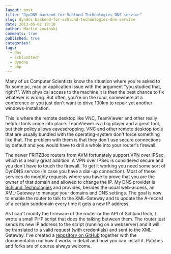 ```yaml
---
layout: post
title: "DynDNS backend for Schlund-Technologies DNS service"
slug: dyndns-backend-for-schlund-technologies-dns-service
date: 2013-05-02 19:10
author: Martin Lowinski
comments: true
published: true
categories: 
tags: 
  - dns
  - schlundtech
  - dyndns
  - php
---
```


Many of us Computer Scientists know the situation where you're asked to fix some pc, mac or application issue with the argument "you studied that, right?". With physical access to the machine it is then the best chance to fix whatever is wrong. But often, you're on the road, somewhere at a conference or you just don't want to drive 100km to repair yet another windows-installation.

This is where the remote desktop like VNC, TeamViewer and other really helpful tools come into place. TeamViewer is a big player and a great tool, but their policy allows eavesdropping. VNC and other remote desktop tools that are usually bundled with the operating-system don't force something like that. The problem with them is that they don't use secure connections by default and you would have to drill a whole into your router's firewall.

The newer FRITZBox routers from AVM fortunately support VPN over IPSec, which is a really great addition. A VPN over IPSec is considered secure and you don't have to touch the firewall. To get it working you need some sort of DynDNS service (in case you have a dial-up connection). Most of these services do monthly requests where you have to prove that you are the owner of that domain and allowed to change the IP. My DNS provider is [Schlund Technologies](http://www.schlundtech.com/) and provides, besides the usual web-access, an XML-Gateway to manage your domains and DNS settings. The goal is now to enable the router to talk to the XML-Gateway and to update the A-record of a certain subdomain every time it gets a new IP address.

As I can't modify the firmware of the router or the API of SchlundTech, I wrote a small PHP script that does the talking between them. The router just sends its new IP address to the script (running on a webserver) and it will be translated to a valid request (with credentials) and sent to the XML-Gateway. I've created a [repository on GitHub](https://github.com/martinlowinski/php-dyndns) together with the documentation on how it works in detail and how you can install it. Patches and forks are of course always welcome.

